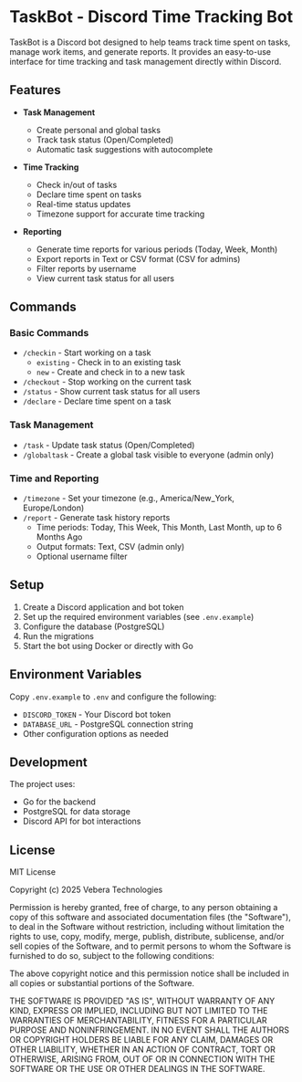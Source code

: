 # TaskBot - Discord Time Tracking Bot

TaskBot is a Discord bot designed to help teams track time spent on tasks, manage work items, and generate reports. It provides an easy-to-use interface for time tracking and task management directly within Discord.

## Features

- **Task Management**
  - Create personal and global tasks
  - Track task status (Open/Completed)
  - Automatic task suggestions with autocomplete

- **Time Tracking**
  - Check in/out of tasks
  - Declare time spent on tasks
  - Real-time status updates
  - Timezone support for accurate time tracking

- **Reporting**
  - Generate time reports for various periods (Today, Week, Month)
  - Export reports in Text or CSV format (CSV for admins)
  - Filter reports by username
  - View current task status for all users

## Commands

### Basic Commands
- `/checkin` - Start working on a task
  - `existing` - Check in to an existing task
  - `new` - Create and check in to a new task
- `/checkout` - Stop working on the current task
- `/status` - Show current task status for all users
- `/declare` - Declare time spent on a task

### Task Management
- `/task` - Update task status (Open/Completed)
- `/globaltask` - Create a global task visible to everyone (admin only)

### Time and Reporting
- `/timezone` - Set your timezone (e.g., America/New_York, Europe/London)
- `/report` - Generate task history reports
  - Time periods: Today, This Week, This Month, Last Month, up to 6 Months Ago
  - Output formats: Text, CSV (admin only)
  - Optional username filter

## Setup

1. Create a Discord application and bot token
2. Set up the required environment variables (see `.env.example`)
3. Configure the database (PostgreSQL)
4. Run the migrations
5. Start the bot using Docker or directly with Go

## Environment Variables

Copy `.env.example` to `.env` and configure the following:
- `DISCORD_TOKEN` - Your Discord bot token
- `DATABASE_URL` - PostgreSQL connection string
- Other configuration options as needed

## Development

The project uses:
- Go for the backend
- PostgreSQL for data storage
- Discord API for bot interactions

## License

MIT License

Copyright (c) 2025 Vebera Technologies

Permission is hereby granted, free of charge, to any person obtaining a copy
of this software and associated documentation files (the "Software"), to deal
in the Software without restriction, including without limitation the rights
to use, copy, modify, merge, publish, distribute, sublicense, and/or sell
copies of the Software, and to permit persons to whom the Software is
furnished to do so, subject to the following conditions:

The above copyright notice and this permission notice shall be included in all
copies or substantial portions of the Software.

THE SOFTWARE IS PROVIDED "AS IS", WITHOUT WARRANTY OF ANY KIND, EXPRESS OR
IMPLIED, INCLUDING BUT NOT LIMITED TO THE WARRANTIES OF MERCHANTABILITY,
FITNESS FOR A PARTICULAR PURPOSE AND NONINFRINGEMENT. IN NO EVENT SHALL THE
AUTHORS OR COPYRIGHT HOLDERS BE LIABLE FOR ANY CLAIM, DAMAGES OR OTHER
LIABILITY, WHETHER IN AN ACTION OF CONTRACT, TORT OR OTHERWISE, ARISING FROM,
OUT OF OR IN CONNECTION WITH THE SOFTWARE OR THE USE OR OTHER DEALINGS IN THE
SOFTWARE. 